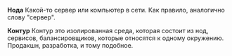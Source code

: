 **Нода**
Какой-то сервер или компьютер в сети. Как правило, аналогично слову "сервер".

**Контур**
Контур это изолированная среда, которая состоит из нод, сервисов, балансировщиков, которые относятся к одному окружению. Продакшн, разработка, и тому подобное.

